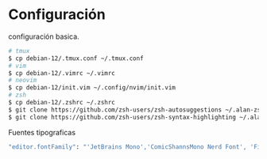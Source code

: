 # Configuración

configuración basica.

```sh
# tmux
$ cp debian-12/.tmux.conf ~/.tmux.conf
# vim
$ cp debian-12/.vimrc ~/.vimrc
# neovim
$ cp debian-12/init.vim ~/.config/nvim/init.vim
# zsh
$ cp debian-12/.zshrc ~/.zshrc
$ git clone https://github.com/zsh-users/zsh-autosuggestions ~/.alan-zsh/zsh-autosuggestions
$ git clone https://github.com/zsh-users/zsh-syntax-highlighting ~/.alan-zsh/zsh-syntax-highlighting

```

Fuentes tipograficas

```sh
"editor.fontFamily": "'JetBrains Mono','ComicShannsMono Nerd Font', 'FiraCode Nerd Font'",
```
